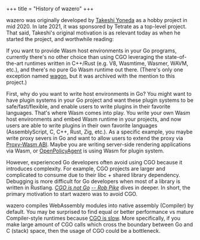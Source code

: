 +++
title = "History of wazero"
+++

wazero was originally developed by [Takeshi Yoneda][1] as a hobby project in
mid 2020. In late 2021, it was sponsored by Tetrate as a top-level project.
That said, Takeshi's original motivation is as relevant today as when he
started the project, and worthwhile reading:

If you want to provide Wasm host environments in your Go programs, currently
there's no other choice than using CGO leveraging the state-of-the-art
runtimes written in C++/Rust (e.g. V8, Wasmtime, Wasmer, WAVM, etc.), and
there's no pure Go Wasm runtime out there. (There's only one exception named
[wagon][2], but it was archived with the mention to this project.)

First, why do you want to write host environments in Go? You might want to have
plugin systems in your Go project and want these plugin systems to be
safe/fast/flexible, and enable users to write plugins in their favorite
languages. That's where Wasm comes into play. You write your own Wasm host
environments and embed Wasm runtime in your projects, and now users are able to
write plugins in their own favorite languages (AssemblyScript, C, C++, Rust,
Zig, etc.). As a specific example, you maybe write proxy severs in Go and want
to allow users to extend the proxy via [Proxy-Wasm ABI][3]. Maybe you are
writing server-side rendering applications via Wasm, or [OpenPolicyAgent][4]
is using Wasm for plugin system.

However, experienced Go developers often avoid using CGO because it
introduces complexity. For example, CGO projects are larger and complicated to
consume due to their libc + shared library dependency. Debugging is more
difficult for Go developers when most of a library is written in Rustlang.
[_CGO is not Go_][5] [ -- _Rob_ _Pike_][6] dives in deeper. In short, the
primary motivation to start wazero was to avoid CGO.

wazero compiles WebAssembly modules into native assembly (Compiler) by default. You
may be surprised to find equal or better performance vs mature Compiler-style
runtimes because [CGO is slow][7]. More specifically, if you make large amount
of CGO calls which cross the boundary between Go and C (stack) space, then the
usage of CGO could be a bottleneck.

[1]: https://github.com/mathetake
[2]: https://github.com/go-interpreter/wagon
[3]: https://github.com/proxy-wasm/spec
[4]: https://www.openpolicyagent.org/docs/latest/wasm/
[5]: https://dave.cheney.net/2016/01/18/cgo-is-not-go
[6]: https://www.youtube.com/watch?v=PAAkCSZUG1c&t=757s
[7]: https://github.com/golang/go/issues/19574
